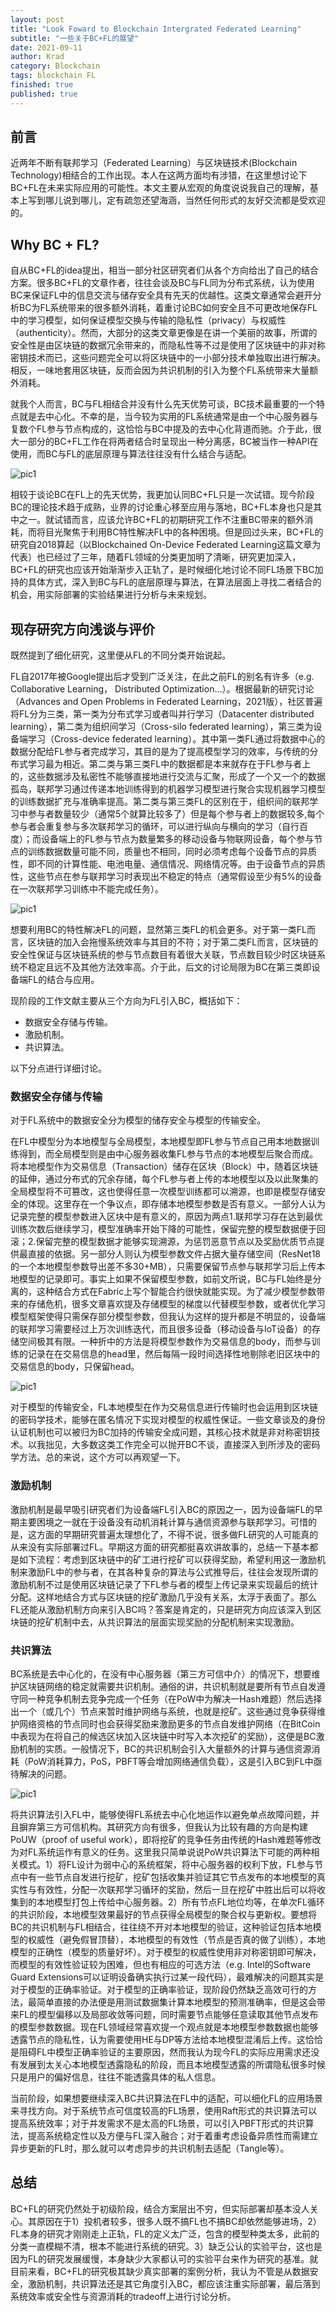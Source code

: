 ```yaml
---
layout: post
title: "Look Foward to Blockchain Intergrated Federated Learning"
subtitle: "一些关于BC+FL的展望"
date: 2021-09-11
author: Krad
category: Blockchain
tags: blockchain FL
finished: true
published: true
---
```


## 前言

近两年不断有联邦学习（Federated Learning）与区块链技术(Blockchain Technology)相结合的工作出现。本人在这两方面均有涉猎，在这里想讨论下BC+FL在未来实际应用的可能性。本文主要从宏观的角度说说我自己的理解，基本上写到哪儿说到哪儿，定有疏忽还望海涵，当然任何形式的友好交流都是受欢迎的。

## Why BC + FL?

自从BC+FL的idea提出，相当一部分社区研究者们从各个方向给出了自己的结合方案。很多BC+FL的文章作者，往往会谈及BC与FL同为分布式系统，认为使用BC来保证FL中的信息交流与储存安全具有先天的优越性。这类文章通常会避开分析BC为FL系统带来的很多额外消耗，着重讨论BC如何安全且不可更改地保存FL中的学习模型，如何保证模型交换与传输的隐私性（privacy）与权威性（authenticity）。然而，大部分的这类文章更像是在讲一个美丽的故事，所谓的安全性是由区块链的数据冗余带来的，而隐私性等不过是使用了区块链中的非对称密钥技术而已，这些问题完全可以将区块链中的一小部分技术单独取出进行解决。相反，一味地套用区块链，反而会因为共识机制的引入为整个FL系统带来大量额外消耗。

就我个人而言，BC与FL相结合并没有什么先天优势可谈，BC技术最重要的一个特点就是去中心化。不幸的是，当今较为实用的FL系统通常是由一个中心服务器与复数个FL参与节点构成的，这恰恰与BC中提及的去中心化背道而驰。介于此，很大一部分的BC+FL工作在将两者结合时呈现出一种分离感，BC被当作一种API在使用，而BC与FL的底层原理与算法往往没有什么结合与适配。

![pic1](../img/bcfl/consensus-algo.png)

相较于谈论BC在FL上的先天优势，我更加认同BC+FL只是一次试错。现今阶段BC的理论技术趋于成熟，业界的讨论重心移至应用与落地，BC+FL本身也只是其中之一。就试错而言，应该允许BC+FL的初期研究工作不注重BC带来的额外消耗，而将目光聚焦于利用BC特性解决FL中的各种困境。但是回过头来，BC+FL的研究自2018算起（以Blockchained On-Device Federated Learning这篇文章为代表）也已经过了三年，随着FL领域的分类更加明了清晰，研究更加深入，BC+FL的研究也应该开始渐渐步入正轨了，是时候细化地讨论不同FL场景下BC加持的具体方式，深入到BC与FL的底层原理与算法，在算法层面上寻找二者结合的机会，用实际部署的实验结果进行分析与未来规划。


## 现存研究方向浅谈与评价

既然提到了细化研究，这里便从FL的不同分类开始说起。

FL自2017年被Google提出后才受到广泛关注，在此之前FL的别名有许多（e.g. Collaborative Learning， Distributed Optimization...）。根据最新的研究讨论（Advances and Open Problems in Federated Learning，2021版），社区普遍将FL分为三类，第一类为分布式学习或者叫并行学习（Datacenter distributed learning），第二类为组织间学习（Cross-silo federated learning），第三类为设备端学习（Cross-device federated learning）。其中第一类FL通过将数据中心的数据分配给FL参与者完成学习，其目的是为了提高模型学习的效率，与传统的分布式学习最为相近。第二类与第三类FL中的数据都是本来就存在于FL参与者上的，这些数据涉及私密性不能够直接地进行交流与汇聚，形成了一个又一个的数据孤岛，联邦学习通过传递本地训练得到的机器学习模型进行聚合实现机器学习模型的训练数据扩充与准确率提高。第二类与第三类FL的区别在于，组织间的联邦学习中参与者数量较少（通常5个就算比较多了）但是每个参与者上的数据较多,每个参与者会重复参与多次联邦学习的循环，可以进行纵向与横向的学习（自行百度）；而设备端上的FL参与节点为数量繁多的移动设备与物联网设备，每个参与节点的训练数据数量可能不同，质量也不相同，同时必须考虑每个设备节点的异质性，即不同的计算性能、电池电量、通信情况、网络情况等。由于设备节点的异质性，这些节点在参与联邦学习时表现出不稳定的特点（通常假设至少有5%的设备在一次联邦学习训练中不能完成任务）。

![pic1](../img/bcfl/classicFL.png)

想要利用BC的特性解决FL的问题，显然第三类FL的机会更多。对于第一类FL而言，区块链的加入会拖慢系统效率与其目的不符；对于第二类FL而言，区块链的安全性保证与区块链系统的参与节点数目有着很大关联，节点数目较少时区块链系统不稳定且远不及其他方法效率高。介于此，后文的讨论局限为BC在第三类即设备端FL的结合与应用。

现阶段的工作文献主要从三个方向为FL引入BC，概括如下：
* 数据安全存储与传输。
* 激励机制。
* 共识算法。

以下分点进行详细讨论。

### 数据安全存储与传输

对于FL系统中的数据安全分为模型的储存安全与模型的传输安全。

在FL中模型分为本地模型与全局模型，本地模型即FL参与节点自己用本地数据训练得到，而全局模型则是由中心服务器收集FL参与节点的本地模型后聚合而成。将本地模型作为交易信息（Transaction）储存在区块（Block）中，随着区块链的延伸，通过分布式的冗余存储，每个FL参与者上传的本地模型以及以此聚集的全局模型将不可篡改，这也使得任意一次模型训练都可以溯源，也即是模型存储安全的体现。这里存在一个争议点，即存储本地模型参数是否有意义。一部分人认为记录完整的模型参数进入区块中是有意义的，原因为两点1.联邦学习存在达到最优训练次数后继续学习，模型准确率开始下降的可能性，保留完整的模型数据便于回滚；2.保留完整的模型数据才能够实现溯源，为惩罚恶意节点以及奖励优质节点提供最直接的依据。另一部分人则认为模型参数文件占据大量存储空间（ResNet18的一个本地模型参数导出差不多30+MB），只需要保留节点参与联邦学习后上传本地模型的记录即可。事实上如果不保留模型参数，如前文所说，BC与FL始终是分离的，这种结合方式在Fabric上写个智能合约很快就能实现。为了减少模型参数带来的存储危机，很多文章喜欢提及存储模型的梯度以代替模型参数，或者优化学习模型框架使得只需保存部分模型参数，但我认为这样的提升都是不明显的，设备端的联邦学习需要经过上万次训练迭代，而且很多设备（移动设备与IoT设备）的存储空间极其有限。一种折中的方法是将模型参数作为交易信息的body，而参与训练的记录在在交易信息的head里，然后每隔一段时间选择性地剔除老旧区块中的交易信息的body，只保留head。

![pic1](../img/bcfl/transblock.png)

对于模型的传输安全，FL本地模型在作为交易信息进行传输时也会运用到区块链的密码学技术，能够在匿名情况下实现对模型的权威性保证。一些文章谈及的身份认证机制也可以被归为BC加持的传输安全成问题，其核心技术就是非对称密钥技术。以我拙见，大多数这类工作完全可以抛开BC不谈，直接深入到所涉及的密码学方法。总的来说，这个方可以再观望一下。

### 激励机制

激励机制是最早吸引研究者们为设备端FL引入BC的原因之一，因为设备端FL的早期主要困境之一就在于设备没有动机消耗计算与通信资源参与联邦学习。可惜的是，这方面的早期研究普遍太理想化了，不得不说，很多做FL研究的人可能真的从来没有实际部署过FL。早期这方面的研究都挺喜欢讲故事的，总结一下基本都是如下流程：考虑到区块链中的矿工进行挖矿可以获得奖励，希望利用这一激励机制来激励FL中的参与者，在其各种复杂的算法与公式推导后，往往会发现所谓的激励机制不过是使用区块链记录了下FL参与者的模型上传记录来实现最后的统计分配。这样地结合方式与区块链的挖矿激励几乎没有关系，太浮于表面了。那么FL还能从激励机制方向来引入BC吗？答案是肯定的，只是研究方向应该深入到区块链的挖矿机制中去，从共识算法的层面实现奖励的分配机制来实现激励。



### 共识算法

BC系统是去中心化的，在没有中心服务器（第三方可信中介）的情况下，想要维护区块链网络的稳定就需要共识机制。通俗的讲，共识机制就是要所有节点自发遵守同一种竞争机制去竞争完成一个任务（在PoW中为解决一Hash难题）然后选择出一个（或几个）节点来暂时维护网络与系统，也就是挖矿。这些通过竞争获得维护网络资格的节点同时也会获得奖励来激励更多的节点自发维护网络（在BitCoin中表现为在将自己的候选区块加入区块链中时写入本次挖矿的奖励），这便是BC激励机制的实质。一般情况下，BC的共识机制会引入大量额外的计算与通信资源消耗（PoW消耗算力，PoS，PBFT等会增加网络通信负载），这是引入BC到FL中亟待解决的问题。 

![pic1](../img/bcfl/mine.png)

将共识算法引入FL中，能够使得FL系统去中心化地运作以避免单点故障问题，并且摒弃第三方可信机构。其研究方向有很多，但我认为比较有趣的方向是构建PoUW（proof of useful work），即将挖矿的竞争任务由传统的Hash难题等修改为对FL系统运作有意义的任务。这里我只简单说说PoW共识算法下可能的两种相关模式。1）将FL设计为弱中心的系统框架，将中心服务器的权利下放，FL参与节点中有一些节点自发进行挖矿，挖矿包括收集并验证其它节点发布的本地模型的真实性与有效性，分配一次联邦学习循环的奖励，然后一旦在挖矿中胜出后可以将收集到的本地模型打包上传给中心服务器。2）所有节点FL地位均等，在单次FL循环的共识阶段，本地模型效果最好的节点获得全局模型的聚合权与更新权。要想将BC的共识机制与FL相结合，往往绕不开对本地模型的验证，这种验证包括本地模型的权威性（避免假冒顶替），本地模型的有效性（节点是否真的做了训练），本地模型的正确性（模型的质量好坏）。对于模型的权威性使用非对称密钥即可解决，而模型的有效性验证较为困难，但也有相应的可选方法（e.g. Intel的Software Guard Extensions可以证明设备确实执行过某一段代码），最难解决的问题其实是对于模型的正确率验证。对于模型的正确率验证，现阶段仍然缺乏高效可行的方法，最简单直接的办法便是用测试数据集计算本地模型的预测准确率，但是这会带来FL的模型偏移以及局部收敛等问题，同时需要节点能够任意读取其他节点发布的模型参数数据。现在FL领域经常喜欢提一个观点就是本地模型参数数据也能够透露节点的隐私性，认为需要使用HE与DP等方法给本地模型混淆后上传。这恰恰是阻碍FL中模型正确率验证的主要原因，然而我认为现今FL的实际应用需求还没有发展到太关心本地模型透露隐私的阶段，而且本地模型透露的所谓隐私很多时候只是用户的偏好信息，往往不能透露具体的私人信息。

当前阶段，如果想要继续深入BC共识算法在FL中的适配，可以细化FL的应用场景来寻找方向。对于系统节点可信度较高的FL场景，使用Raft形式的共识算法可以提高系统效率；对于并发需求不是太高的FL场景，可以引入PBFT形式的共识算法，提高系统稳定性以及方便与FL深入融合；对于着重考虑设备异质性而需建立异步更新的FL时，那么就可以考虑异步的共识机制去适配（Tangle等）。

## 总结

BC+FL的研究仍然处于初级阶段，结合方案层出不穷，但实际部署却基本没人关心。其原因在于1）投机者较多，很多人既不搞FL也不搞BC却依然能够进场，2）FL本身的研究才刚刚走上正轨，FL的定义太广泛，包含的模型种类太多，此前的分类一直模糊不清，根本不能进行系统的研究。3）缺乏公认的实验平台，这也是因为FL的研究发展缓慢，本身缺少大家都认可的实验平台来作为研究的基准。就目前来看，BC+FL的研究极其缺少真实部署的案例分析，我认为不管是从数据安全，激励机制，共识算法还是其它角度引入BC，都应该注重实际部署，最后落到系统效率或安全性与资源消耗的tradeoff上进行讨论分析。
